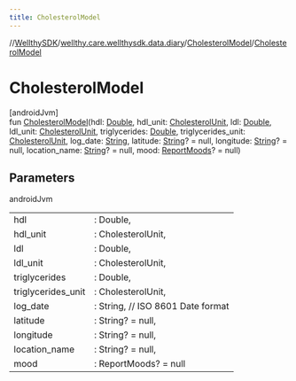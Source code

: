 ```yaml
---
title: CholesterolModel
---
```

//[WellthySDK](../../../index.html)/[wellthy.care.wellthysdk.data.diary](../index.html)/[CholesterolModel](index.html)/[CholesterolModel](-cholesterol-model.html)



# CholesterolModel



[androidJvm]\
fun [CholesterolModel](-cholesterol-model.html)(hdl: [Double](https://kotlinlang.org/api/latest/jvm/stdlib/kotlin/-double/index.html), hdl_unit: [CholesterolUnit](../-cholesterol-unit/index.html), ldl: [Double](https://kotlinlang.org/api/latest/jvm/stdlib/kotlin/-double/index.html), ldl_unit: [CholesterolUnit](../-cholesterol-unit/index.html), triglycerides: [Double](https://kotlinlang.org/api/latest/jvm/stdlib/kotlin/-double/index.html), triglycerides_unit: [CholesterolUnit](../-cholesterol-unit/index.html), log_date: [String](https://kotlinlang.org/api/latest/jvm/stdlib/kotlin/-string/index.html), latitude: [String](https://kotlinlang.org/api/latest/jvm/stdlib/kotlin/-string/index.html)? = null, longitude: [String](https://kotlinlang.org/api/latest/jvm/stdlib/kotlin/-string/index.html)? = null, location_name: [String](https://kotlinlang.org/api/latest/jvm/stdlib/kotlin/-string/index.html)? = null, mood: [ReportMoods](../-report-moods/index.html)? = null)



## Parameters


androidJvm

| | |
|---|---|
| hdl | : Double, |
| hdl_unit | : CholesterolUnit, |
| ldl | : Double, |
| ldl_unit | : CholesterolUnit, |
| triglycerides | : Double, |
| triglycerides_unit | : CholesterolUnit, |
| log_date | : String, // ISO 8601 Date format |
| latitude | : String? = null, |
| longitude | : String? = null, |
| location_name | : String? = null, |
| mood | : ReportMoods? = null |




